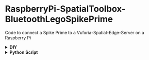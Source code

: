 # RaspberryPi-SpatialToolbox-BluetoothLegoSpikePrime
Code to connect a Spike Prime to a Vuforia-Spatial-Edge-Server on a Raspberry Pi 

<details>
<summary><b>DIY</b></summary>
<br>

</details>

<details>
<summary><b>Python Script</b></summary>
<br>
First clone this repository onto your Raspberry Pi using the following command
<br>
    <code>
        git clone https://github.com/paccionesawyer/vuforia-spatial-RPI-SPIKE-Bluetooth.git
    </code>
Then if you would like to add a Spike Prime, turn it on and press the bluetooth button. Once it is blinking run the following command in the cloned repository.
    <code>
        python3 setup_bluetooth.py
    </code>
The built in command-line user-interface will take you through the rest of the setup. (If you would like to use it you must bind your device everytime you restart your Pi)
Once the setup is done, all you need to do is start the Edge Server like normal, and set an image target.
</details>
